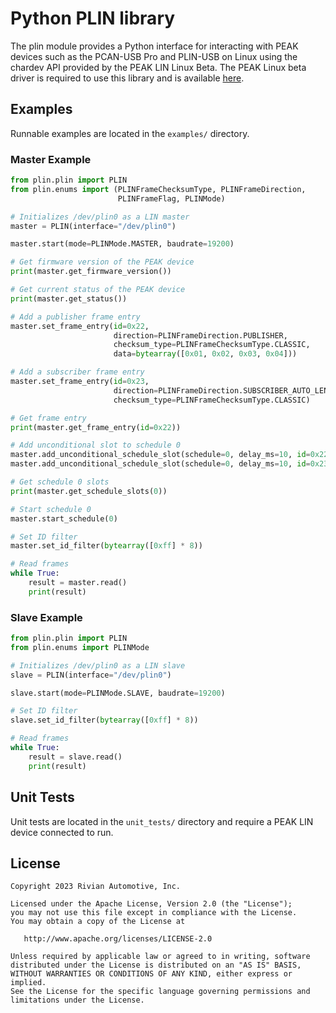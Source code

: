 # Python PLIN library
The plin module provides a Python interface for interacting with PEAK devices such as the PCAN-USB Pro and PLIN-USB on Linux using the chardev API provided by the PEAK LIN Linux Beta. The PEAK Linux beta driver is required to use this library and is available [here](https://forum.peak-system.com/viewtopic.php?t=5875).

## Examples
Runnable examples are located in the `examples/` directory.

### Master Example
```python
from plin.plin import PLIN
from plin.enums import (PLINFrameChecksumType, PLINFrameDirection,
                        PLINFrameFlag, PLINMode)

# Initializes /dev/plin0 as a LIN master
master = PLIN(interface="/dev/plin0")

master.start(mode=PLINMode.MASTER, baudrate=19200)

# Get firmware version of the PEAK device
print(master.get_firmware_version())

# Get current status of the PEAK device
print(master.get_status())

# Add a publisher frame entry
master.set_frame_entry(id=0x22,
                       direction=PLINFrameDirection.PUBLISHER,
                       checksum_type=PLINFrameChecksumType.CLASSIC,
                       data=bytearray([0x01, 0x02, 0x03, 0x04]))

# Add a subscriber frame entry
master.set_frame_entry(id=0x23,
                       direction=PLINFrameDirection.SUBSCRIBER_AUTO_LEN,
                       checksum_type=PLINFrameChecksumType.CLASSIC)

# Get frame entry
print(master.get_frame_entry(id=0x22))

# Add unconditional slot to schedule 0
master.add_unconditional_schedule_slot(schedule=0, delay_ms=10, id=0x22)
master.add_unconditional_schedule_slot(schedule=0, delay_ms=10, id=0x23)

# Get schedule 0 slots
print(master.get_schedule_slots(0))

# Start schedule 0
master.start_schedule(0)

# Set ID filter
master.set_id_filter(bytearray([0xff] * 8))

# Read frames
while True:
    result = master.read()
    print(result)

```

### Slave Example
```python
from plin.plin import PLIN
from plin.enums import PLINMode

# Initializes /dev/plin0 as a LIN slave
slave = PLIN(interface="/dev/plin0")

slave.start(mode=PLINMode.SLAVE, baudrate=19200)

# Set ID filter
slave.set_id_filter(bytearray([0xff] * 8))

# Read frames
while True:
    result = slave.read()
    print(result)

```

## Unit Tests
Unit tests are located in the `unit_tests/` directory and require a PEAK LIN device connected to run.

## License

    Copyright 2023 Rivian Automotive, Inc.

    Licensed under the Apache License, Version 2.0 (the "License");
    you may not use this file except in compliance with the License.
    You may obtain a copy of the License at

       http://www.apache.org/licenses/LICENSE-2.0

    Unless required by applicable law or agreed to in writing, software
    distributed under the License is distributed on an "AS IS" BASIS,
    WITHOUT WARRANTIES OR CONDITIONS OF ANY KIND, either express or implied.
    See the License for the specific language governing permissions and
    limitations under the License.
